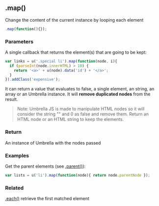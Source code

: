 ## .map()

Change the content of the current instance by looping each element

```js
.map(function(){});
```


### Parameters

A single callback that returns the element(s) that are going to be kept:

```js
var links = u('.special li').map(function(node, i){
  if (parseInt(node.innerHTML) > 10) {
    return '<a>' + u(node).data('id') + '</a>';
  }
}).addClass('expensive');
```

It can return a value that evaluates to false, a single element, an string, an array or an Umbrella instance. It will **remove duplicated nodes** from the result.

> Note: Umbrella JS is made to manipulate HTML nodes so it will consider the string "" and 0 as false and remove them. Return an HTML node or an HTML string to keep the elements.



### Return

An instance of Umbrella with the nodes passed



### Examples

Get the parent elements (see [.parent()](#parent)):

```js
var lists = u('li').map(function(node){ return node.parentNode });
```



### Related

[.each()](#each) retrieve the first matched element
